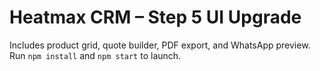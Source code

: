 # Heatmax CRM – Step 5 UI Upgrade

Includes product grid, quote builder, PDF export, and WhatsApp preview.
Run `npm install` and `npm start` to launch.